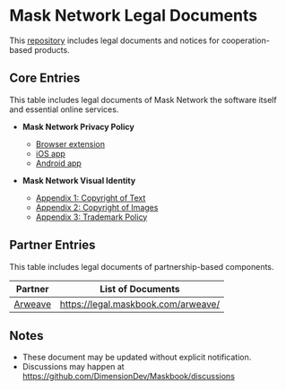# Mask Network Legal Documents

This [repository](https://github.com/DimensionDev/Maskbook-Legal) includes legal documents and notices for cooperation-based products.

## Core Entries

This table includes legal documents of Mask Network the software itself and essential online services.

- **Mask Network Privacy Policy**

  - [Browser extension](maskbook/privacy-policy-browser.md)
  - [iOS app](maskbook/privacy-policy-ios.md)
  - [Android app](maskbook/privacy-policy-android.md)

- **Mask Network Visual Identity**

  - [Appendix 1: Copyright of Text](https://dimensiondev.github.io/Maskbook-VI/#appendix-1-copyright-of-text)
  - [Appendix 2: Copyright of Images](https://dimensiondev.github.io/Maskbook-VI/#appendix-2-copyright-of-images)
  - [Appendix 3: Trademark Policy](https://dimensiondev.github.io/Maskbook-VI/#appendix-3-trademark-policy)

## Partner Entries

This table includes legal documents of partnership-based components.

| Partner                        | List of Documents                     |
| ------------------------------ | ------------------------------------- |
| [Arweave](https://arweave.org) | <https://legal.maskbook.com/arweave/> |

## Notes

- These document may be updated without explicit notification.
- Discussions may happen at <https://github.com/DimensionDev/Maskbook/discussions>
